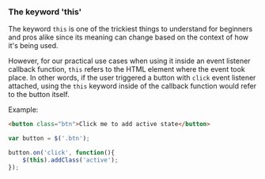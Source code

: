 ### The keyword 'this'

The keyword `this` is one of the trickiest things to understand for beginners and pros alike since its meaning can change based on the context of how it's being used. 

However, for our practical use cases when using it inside an event listener callback function, `this` refers to the HTML element where the event took place. In other words, if the user triggered a button with `click` event listener attached, using the `this` keyword inside of the callback function would refer to the button itself.

Example:

~~~html
<button class="btn">Click me to add active state</button> 
~~~

~~~js
var button = $('.btn');

button.on('click', function(){
	$(this).addClass('active');
});
~~~
